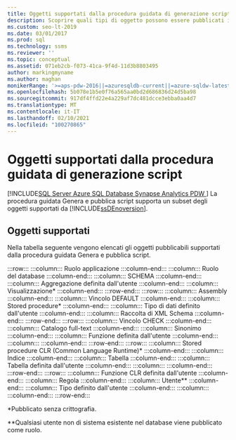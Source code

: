 ```yaml
---
title: Oggetti supportati dalla procedura guidata di generazione script
description: Scoprire quali tipi di oggetto possono essere pubblicati in modo facilitato con la procedura guidata Genera e pubblica script.
ms.custom: seo-lt-2019
ms.date: 03/01/2017
ms.prod: sql
ms.technology: ssms
ms.reviewer: ''
ms.topic: conceptual
ms.assetid: 071eb2cb-f073-41ca-9f4d-11d3b8803495
author: markingmyname
ms.author: maghan
monikerRange: '>=aps-pdw-2016||=azuresqldb-current||=azure-sqldw-latest||>=sql-server-2016||>=sql-server-linux-2017||=azuresqldb-mi-current'
ms.openlocfilehash: 5b078e1b5e0f76a565aa0bd2d686836d24d5ba98
ms.sourcegitcommit: 917df4ffd22e4a229af7dc481dcce3ebba0aa4d7
ms.translationtype: MT
ms.contentlocale: it-IT
ms.lasthandoff: 02/10/2021
ms.locfileid: "100270865"
---
```

# <a name="objects-supported-by-the-generate-scripts-wizard"></a>Oggetti supportati dalla procedura guidata di generazione script
[!INCLUDE[SQL Server Azure SQL Database Synapse Analytics PDW ](../../includes/applies-to-version/sql-asdb-asdbmi-asa-pdw.md)]
  La procedura guidata Genera e pubblica script supporta un subset degli oggetti supportati da [!INCLUDE[ssDEnoversion](../../includes/ssdenoversion-md.md)].  
  
## <a name="supported-objects"></a>Oggetti supportati  
 Nella tabella seguente vengono elencati gli oggetti pubblicabili supportati dalla procedura guidata Genera e pubblica script.  
  
:::row:::
    :::column:::
        Ruolo applicazione
    :::column-end:::
    :::column:::
        Ruolo del database
    :::column-end:::
    :::column:::
        SCHEMA
    :::column-end:::
    :::column:::
        Aggregazione definita dall'utente
    :::column-end:::
    :::column:::
        Visualizzazione*
    :::column-end:::
:::row-end:::
:::row:::
    :::column:::
        Assembly
    :::column-end:::
    :::column:::
        Vincolo DEFAULT
    :::column-end:::
    :::column:::
        Stored procedure*
    :::column-end:::
    :::column:::
        Tipo di dati definito dall'utente
    :::column-end:::
    :::column:::
        Raccolta di XML Schema
    :::column-end:::
:::row-end:::
:::row:::
    :::column:::
        Vincolo CHECK
    :::column-end:::
    :::column:::
        Catalogo full-text
    :::column-end:::
    :::column:::
        Sinonimo
    :::column-end:::
    :::column:::
        Funzione definita dall'utente
    :::column-end:::
    :::column:::
    :::column-end:::
:::row-end:::
:::row:::
    :::column:::
        Stored procedure CLR (Common Language Runtime)*
    :::column-end:::
    :::column:::
        Indice
    :::column-end:::
    :::column:::
        Tabella
    :::column-end:::
    :::column:::
        Tabella definita dall'utente
    :::column-end:::
    :::column:::
    :::column-end:::
:::row-end:::
:::row:::
    :::column:::
        Funzione CLR definita dall'utente
    :::column-end:::
    :::column:::
        Regola
    :::column-end:::
    :::column:::
        Utente**
    :::column-end:::
    :::column:::
        Tipo definito dall'utente
    :::column-end:::
    :::column:::
    :::column-end:::
:::row-end:::

 *Pubblicato senza crittografia.  
  
 **Qualsiasi utente non di sistema esistente nel database viene pubblicato come ruolo.  
  
  
